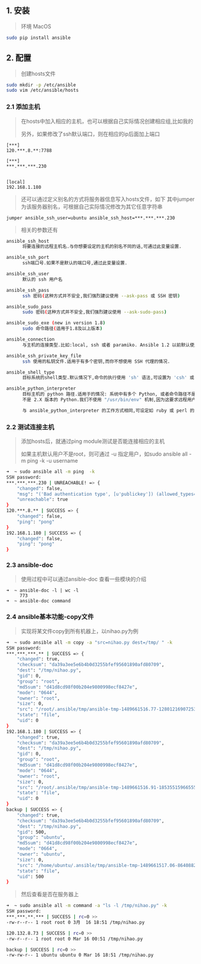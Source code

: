 ## 1. 安装

> 环境 MacOS

```bash
sudo pip install ansible
```

## 2. 配置

> 创建hosts文件

```bash
sudo mkdir -p /etc/ansible
sudo vim /etc/ansible/hosts
```



### 2.1 添加主机

> 在hosts中加入相应的主机，也可以根据自己实际情况创建相应组,比如我的
>
> 另外，如果修改了ssh默认端口，则在相应的ip后面加上端口

```
[***]
120.***.8.**:7788

[***]
***.***.***.230


[local]
192.168.1.180
```

> 还可以通过定义别名的方式将服务器信息写入hosts文件，如下
> 其中jumper为该服务器别名，可根据自己实际情况修改为其它任意字符串

```
jumper ansible_ssh_user=ubuntu ansible_ssh_host=***.***.***.230
```
> 相关的参数还有

```bash
ansible_ssh_host
      将要连接的远程主机名.与你想要设定的主机的别名不同的话,可通过此变量设置.

ansible_ssh_port
      ssh端口号.如果不是默认的端口号,通过此变量设置.

ansible_ssh_user
      默认的 ssh 用户名

ansible_ssh_pass
      ssh 密码(这种方式并不安全,我们强烈建议使用 --ask-pass 或 SSH 密钥)

ansible_sudo_pass
      sudo 密码(这种方式并不安全,我们强烈建议使用 --ask-sudo-pass)

ansible_sudo_exe (new in version 1.8)
      sudo 命令路径(适用于1.8及以上版本)

ansible_connection
      与主机的连接类型.比如:local, ssh 或者 paramiko. Ansible 1.2 以前默认使用 paramiko.1.2 以后默认使用 'smart','smart' 方式会根据是否支持 ControlPersist, 来判断'ssh' 方式是否可行.

ansible_ssh_private_key_file
      ssh 使用的私钥文件.适用于有多个密钥,而你不想使用 SSH 代理的情况.

ansible_shell_type
      目标系统的shell类型.默认情况下,命令的执行使用 'sh' 语法,可设置为 'csh' 或 'fish'.

ansible_python_interpreter
      目标主机的 python 路径.适用于的情况: 系统中有多个 Python, 或者命令路径不是"/usr/bin/python",比如  \*BSD, 或者 /usr/bin/python
      不是 2.X 版本的 Python.我们不使用 "/usr/bin/env" 机制,因为这要求远程用户的路径设置正确,且要求 "python" 可执行程序名不可为 python以外的名字(实际有可能名为python26).

      与 ansible_python_interpreter 的工作方式相同,可设定如 ruby 或 perl 的路径....
```




### 2.2 测试连接主机

> 添加hosts后，就通过ping module测试是否能连接相应的主机
>
> 如果主机默认用户不是root，则可通过 -u 指定用户，如sudo ansible all -m ping  -k -u username

```bash
➜  ~ sudo ansible all -m ping  -k
SSH password:
***.***.***.230 | UNREACHABLE! => {
    "changed": false,
    "msg": "('Bad authentication type', [u'publickey']) (allowed_types=[u'publickey'])",
    "unreachable": true
}
120.***.8.** | SUCCESS => {
    "changed": false,
    "ping": "pong"
}
192.168.1.180 | SUCCESS => {
    "changed": false,
    "ping": "pong"
}
```



### 2.3 ansible-doc

> 使用过程中可以通过ansible-doc 查看一些模块的介绍

```
➜  ~ ansible-doc -l | wc -l
     773
➜  ~ ansible-doc command
```

### 2.4 ansible基本功能-copy文件

> 实现将某文件copy到所有机器上，以nihao.py为例

```bash
➜  ~ sudo ansible all -m copy -a "src=nihao.py dest=/tmp/ " -k
SSH password:
***.***.***.** | SUCCESS => {
    "changed": true,
    "checksum": "da39a3ee5e6b4b0d3255bfef95601890afd80709",
    "dest": "/tmp/nihao.py",
    "gid": 0,
    "group": "root",
    "md5sum": "d41d8cd98f00b204e9800998ecf8427e",
    "mode": "0644",
    "owner": "root",
    "size": 0,
    "src": "/root/.ansible/tmp/ansible-tmp-1489661516.77-128012169072532/source",
    "state": "file",
    "uid": 0
}
192.168.1.180 | SUCCESS => {
    "changed": true,
    "checksum": "da39a3ee5e6b4b0d3255bfef95601890afd80709",
    "dest": "/tmp/nihao.py",
    "gid": 0,
    "group": "root",
    "md5sum": "d41d8cd98f00b204e9800998ecf8427e",
    "mode": "0644",
    "owner": "root",
    "size": 0,
    "src": "/root/.ansible/tmp/ansible-tmp-1489661516.91-185355159665551/source",
    "state": "file",
    "uid": 0
}
backup | SUCCESS => {
    "changed": true,
    "checksum": "da39a3ee5e6b4b0d3255bfef95601890afd80709",
    "dest": "/tmp/nihao.py",
    "gid": 500,
    "group": "ubuntu",
    "md5sum": "d41d8cd98f00b204e9800998ecf8427e",
    "mode": "0664",
    "owner": "ubuntu",
    "size": 0,
    "src": "/home/ubuntu/.ansible/tmp/ansible-tmp-1489661517.06-86408822620129/source",
    "state": "file",
    "uid": 500
}
```
> 然后查看是否在服务器上

```bash
➜  ~ sudo ansible all -m command -a "ls -l /tmp/nihao.py" -k
SSH password:
***.***.**.*** | SUCCESS | rc=0 >>
-rw-r--r-- 1 root root 0 3月  16 18:51 /tmp/nihao.py

120.132.8.73 | SUCCESS | rc=0 >>
-rw-r--r-- 1 root root 0 Mar 16 00:51 /tmp/nihao.py

backup | SUCCESS | rc=0 >>
-rw-rw-r-- 1 ubuntu ubuntu 0 Mar 16 18:51 /tmp/nihao.py
```
